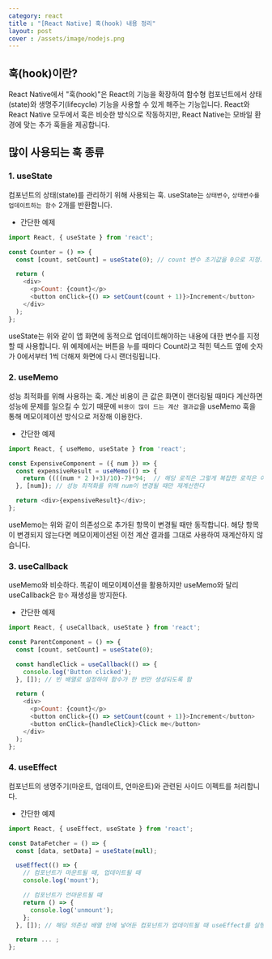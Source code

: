 ```yaml
---
category: react
title : "[React Native] 훅(hook) 내용 정리"
layout: post
cover : /assets/image/nodejs.png
---
```


## 훅(hook)이란?
React Native에서 "훅(hook)"은 React의 기능을 확장하여 함수형 컴포넌트에서 상태(state)와 생명주기(lifecycle) 기능을 사용할 수 있게 해주는 기능입니다. React와 React Native 모두에서 훅은 비슷한 방식으로 작동하지만, React Native는 모바일 환경에 맞는 추가 훅들을 제공합니다.

## 많이 사용되는 훅 종류

### 1. useState
컴포넌트의 상태(state)를 관리하기 위해 사용되는 훅. useState는 `상태변수`, `상태변수를 업데이트하는 함수` 2개를 반환합니다.


- 간단한 예제
```javascript
import React, { useState } from 'react';

const Counter = () => {
  const [count, setCount] = useState(0); // count 변수 초기값을 0으로 지정. 해당 count 변수를 업데이트하는 함수는 setCount

  return (
    <div>
      <p>Count: {count}</p>
      <button onClick={() => setCount(count + 1)}>Increment</button>
    </div>
  );
};
```

useState는 위와 같이 앱 화면에 동적으로 업데이트해야하는 내용에 대한 변수를 지정할 때 사용합니다. 위 예제에서는 버튼을 누를 때마다 Count라고 적힌 텍스트 옆에 숫자가 0에서부터 1씩 더해져 화면에 다시 랜더링됩니다.

### 2. useMemo
성능 최적화를 위해 사용하는 훅. 계산 비용이 큰 값은 화면이 랜더링될 때마다 계산하면 성능에 문제를 일으킬 수 있기 때문에 `비용이 많이 드는 계산 결과값`을 useMemo 훅을 통해 메모이제이션 방식으로 저장해 이용한다.

- 간단한 예제
```javascript
import React, { useMemo, useState } from 'react';

const ExpensiveComponent = ({ num }) => {
  const expensiveResult = useMemo(() => {
    return ((((num * 2 )+3)/10)-7)*94;  // 해당 로직은 그렇게 복잡한 로직은 아니지만 해당 로직이 굉장히 복잡한 수식이라고 가정하자
  }, [num]); // 성능 최적화를 위해 num이 변경될 때만 재계산한다

  return <div>{expensiveResult}</div>;
};
```

useMemo는 위와 같이 의존성으로 추가된 항목이 변경될 때만 동작합니다. 해당 항목이 변경되지 않는다면 메모이제이션된 이전 계산 결과를 그대로 사용하여 재계산하지 않습니다.


### 3. useCallback
useMemo와 비슷하다. 똑같이 메모이제이션을 활용하지만 useMemo와 달리 useCallback은 `함수` 재생성을 방지한다.

- 간단한 예제
```javascript
import React, { useCallback, useState } from 'react';

const ParentComponent = () => {
  const [count, setCount] = useState(0);

  const handleClick = useCallback(() => {
    console.log('Button clicked');
  }, []); // 빈 배열로 설정하여 함수가 한 번만 생성되도록 함

  return (
    <div>
      <p>Count: {count}</p>
      <button onClick={() => setCount(count + 1)}>Increment</button>
      <button onClick={handleClick}>Click me</button>
    </div>
  );
};
```

### 4. useEffect
컴포넌트의 생명주기(마운트, 업데이트, 언마운트)와 관련된 사이드 이펙트를 처리합니다.

- 간단한 예제
```javascript
import React, { useEffect, useState } from 'react';

const DataFetcher = () => {
  const [data, setData] = useState(null);

  useEffect(() => {
    // 컴포넌트가 마운트될 때, 업데이트될 때
    console.log('mount');

    // 컴포넌트가 언마운트될 때
    return () => {
      console.log('unmount');
    };
  }, []); // 해당 의존성 배열 안에 넣어둔 컴포넌트가 업데이트될 때 useEffect를 실행함. 빈 배열일 경우 마운트될때만 한 번 실행

  return ... ;
};
```


